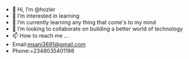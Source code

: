 - 👋 Hi, I’m @hozler
- 👀 I’m interested in learning
- 🌱 I’m currently learning any thing that come's to my mind
- 💞️ I’m looking to collaborate on building a better world of technology
- 📫 How to reach me ...
- Email:msani3691@gmail.com
- Phone:+2348035401198
<!---

--->
